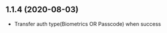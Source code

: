<a name="1.1.4"></a>
## 1.1.4 (2020-08-03)
- Transfer auth type(Biometrics OR Passcode) when success

